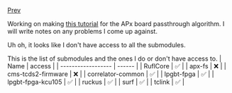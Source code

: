 [Prev](/FPGA_deployment/Tues_Apr_11_2023.md)

Working on making [this tutorial](/knowledge_base/APx) for the APx board passthrough algorithm. I will write notes on any problems I come up against.

Uh oh, it looks like I don't have access to all the submodules.

This is the list of submodules and the ones I do or don't have access to.
| Name               | access |
| ------------------ | ------ |
| RuflCore           | ✅     |
| apx-fs             | ❌     |
| cms-tcds2-firmware | ❌     |
| correlator-common  | ✅     |
| lpgbt-fpga         | ✅     |
| lpgbt-fpga-kcu105  | ✅     |
| ruckus             | ✅     |
| surf               | ✅     |
| tclink             | ✅     |
